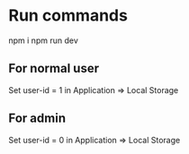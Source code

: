 # Run commands
npm i
npm run dev

## For normal user

Set user-id = 1 in Application => Local Storage

## For admin

Set user-id = 0 in Application => Local Storage
